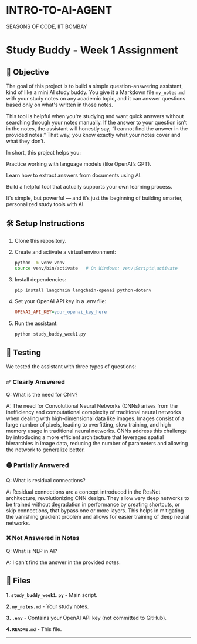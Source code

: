 # INTRO-TO-AI-AGENT
SEASONS OF CODE, IIT BOMBAY

# Study Buddy - Week 1 Assignment

## 🧠 Objective
The goal of this project is to build a simple question-answering assistant, kind of like a mini AI study buddy. You give it a Markdown file `my_notes.md` with your study notes on any academic topic, and it can answer questions based only on what's written in those notes.

This tool is helpful when you're studying and want quick answers without searching through your notes manually. If the answer to your question isn’t in the notes, the assistant will honestly say, “I cannot find the answer in the provided notes.” That way, you know exactly what your notes cover and what they don’t.

In short, this project helps you:

Practice working with language models (like OpenAI’s GPT).

Learn how to extract answers from documents using AI.

Build a helpful tool that actually supports your own learning process.

It's simple, but powerful — and it’s just the beginning of building smarter, personalized study tools with AI.

## 🛠️ Setup Instructions

1. Clone this repository.
2. Create and activate a virtual environment:

   ```bash
   python -m venv venv
   source venv/bin/activate   # On Windows: venv\Scripts\activate
3. Install dependencies:

   ```bash
   pip install langchain langchain-openai python-dotenv

4. Set your OpenAI API key in a .env file:

   ```ini
   OPENAI_API_KEY=your_openai_key_here

5. Run the assistant:

   ```bash
   python study_buddy_week1.py

## 🧪 Testing
We tested the assistant with three types of questions:

### ✅ Clearly Answered
Q: What is the need for CNN?

A: The need for Convolutional Neural Networks (CNNs) arises from the inefficiency and computational complexity of traditional neural networks when dealing with high-dimensional data like images. Images consist of a large number of pixels, leading to overfitting, slow training, and high memory usage in traditional neural networks. CNNs address this challenge by introducing a more efficient architecture that leverages spatial hierarchies in image data, reducing the number of parameters and allowing the network to generalize better.

### 🟡 Partially Answered
Q: What is residual connections?

A: Residual connections are a concept introduced in the ResNet architecture, revolutionizing CNN design. They allow very deep networks to be trained without degradation in performance by creating shortcuts, or skip connections, that bypass one or more layers. This helps in mitigating the vanishing gradient problem and allows for easier training of deep neural networks.

### ❌ Not Answered in Notes
Q: What is NLP in AI?

A: I can't find the answer in the provided notes.

## 📂 Files
**1. `study_buddy_week1.py`** - Main script.

**2. `my_notes.md`** - Your study notes.

**3. `.env`** - Contains your OpenAI API key (not committed to GitHub).

**4. `README.md`** - This file.


---


